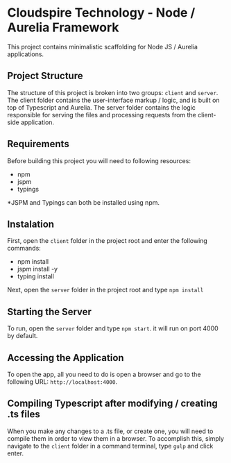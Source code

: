 # Cloudspire Technology - Node / Aurelia Framework

This project contains minimalistic scaffolding for Node JS / Aurelia applications. 

## Project Structure
The structure of this project is broken into two groups: ``client`` and ``server``. 
The client folder contains the user-interface markup / logic, and is built on top of Typescript and Aurelia.
The server folder contains the logic responsible for serving the files and processing requests from the client-side application.

## Requirements
Before building this project you will need to following resources:

- npm
- jspm
- typings

*JSPM and Typings can both be installed using npm.

## Instalation
First, open the ``client`` folder in the project root and enter the following commands:

- npm install
- jspm install -y
- typing install

Next, open the ``server`` folder in the project root and type ``npm install``

## Starting the Server
To run, open the ``server`` folder and type ``npm start``. it will run on port 4000 by default.

## Accessing the Application
To open the app, all you need to do is open a browser and go to the following URL: ``http://localhost:4000``.

## Compiling Typescript after modifying / creating .ts files
When you make any changes to a .ts file, or create one, you will need to compile them in order to view them in a browser. To accomplish this, simply navigate to the ``client`` folder in a command terminal, type ``gulp`` and click enter.